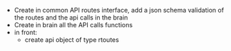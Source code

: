 - Create in common API routes interface, add a json schema validation of the routes and the api calls in the brain
- Create in brain all the API calls functions
- in front:
  - create api object of type rtoutes
